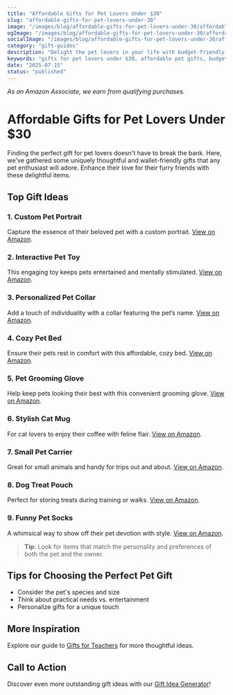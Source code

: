 ```yaml
---
title: "Affordable Gifts for Pet Lovers Under $30"
slug: "affordable-gifts-for-pet-lovers-under-30"
image: "/images/blog/affordable-gifts-for-pet-lovers-under-30/affordable-gifts-for-pet-lovers-under-30-banner.webp"
ogImage: "/images/blog/affordable-gifts-for-pet-lovers-under-30/affordable-gifts-for-pet-lovers-under-30-og.webp"
socialImage: "/images/blog/affordable-gifts-for-pet-lovers-under-30/affordable-gifts-for-pet-lovers-under-30-social.webp"
category: "gift-guides"
description: "Delight the pet lovers in your life with budget-friendly gifts under $30. Discover fun and practical items for furry friends!"
keywords: "gifts for pet lovers under $30, affordable pet gifts, budget pet gifts, pet accessories, cute pet items"
date: "2025-07-15"
status: "published"
---
```


*As an Amazon Associate, we earn from qualifying purchases.*

# Affordable Gifts for Pet Lovers Under $30

Finding the perfect gift for pet lovers doesn't have to break the bank. Here, we've gathered some uniquely thoughtful and wallet-friendly gifts that any pet enthusiast will adore. Enhance their love for their furry friends with these delightful items.

## Top Gift Ideas

### 1. Custom Pet Portrait
Capture the essence of their beloved pet with a custom portrait.
[View on Amazon](https://www.amazon.com/s?k=custom+pet+portrait&tag=bright-gift-20).

### 2. Interactive Pet Toy
This engaging toy keeps pets entertained and mentally stimulated.
[View on Amazon](https://www.amazon.com/s?k=interactive+pet+toy&tag=bright-gift-20).

### 3. Personalized Pet Collar
Add a touch of individuality with a collar featuring the pet’s name.
[View on Amazon](https://www.amazon.com/s?k=personalized+pet+collar&tag=bright-gift-20).

### 4. Cozy Pet Bed
Ensure their pets rest in comfort with this affordable, cozy bed.
[View on Amazon](https://www.amazon.com/s?k=cozy+pet+bed&tag=bright-gift-20).

### 5. Pet Grooming Glove
Help keep pets looking their best with this convenient grooming glove.
[View on Amazon](https://www.amazon.com/s?k=pet+grooming+glove&tag=bright-gift-20).

### 6. Stylish Cat Mug
For cat lovers to enjoy their coffee with feline flair.
[View on Amazon](https://www.amazon.com/s?k=cat+mug&tag=bright-gift-20).

### 7. Small Pet Carrier
Great for small animals and handy for trips out and about.
[View on Amazon](https://www.amazon.com/s?k=small+pet+carrier&tag=bright-gift-20).

### 8. Dog Treat Pouch
Perfect for storing treats during training or walks.
[View on Amazon](https://www.amazon.com/s?k=dog+treat+pouch&tag=bright-gift-20).

### 9. Funny Pet Socks
A whimsical way to show off their pet devotion with style.
[View on Amazon](https://www.amazon.com/s?k=funny+pet+socks&tag=bright-gift-20).

> **Tip:** Look for items that match the personality and preferences of both the pet and the owner.

## Tips for Choosing the Perfect Pet Gift
- Consider the pet's species and size
- Think about practical needs vs. entertainment
- Personalize gifts for a unique touch

## More Inspiration
Explore our guide to [Gifts for Teachers](/blog/gifts-for-teachers) for more thoughtful ideas.

## Call to Action
Discover even more outstanding gift ideas with our [Gift Idea Generator](#)!